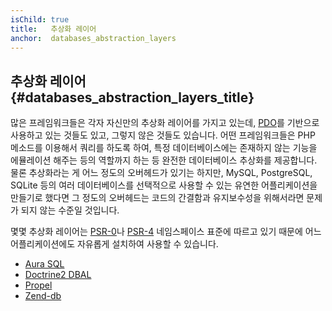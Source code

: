 ```yaml
---
isChild: true
title:   추상화 레이어
anchor:  databases_abstraction_layers
---
```


## 추상화 레이어 {#databases_abstraction_layers_title}

많은 프레임워크들은 각자 자신만의 추상화 레이어를 가지고 있는데, [PDO][1]를 기반으로 사용하고 있는 것들도 있고, 그렇지
않은 것들도 있습니다. 어떤 프레임워크들은 PHP 메소드를 이용해서 쿼리를 하도록 하여, 특정 데이터베이스에는 존재하지
않는 기능을 에뮬레이션 해주는 등의 역할까지 하는 등 완전한 데이터베이스 추상화를 제공합니다. 물론 추상화라는 게 어느
정도의 오버헤드가 있기는 하지만, MySQL, PostgreSQL, SQLite 등의 여러 데이터베이스를 선택적으로 사용할 수 있는 유연한
어플리케이션을 만들기로 했다면 그 정도의 오버헤드는 코드의 간결함과 유지보수성을 위해서라면 문제가 되지 않는 수준일
것입니다.

몇몇 추상화 레이어는 [PSR-0][psr0]나 [PSR-4][psr4] 네임스페이스 표준에 따르고 있기 때문에 어느 어플리케이션에도
자유롭게 설치하여 사용할 수 있습니다.

* [Aura SQL][6]
* [Doctrine2 DBAL][2]
* [Propel][7]
* [Zend-db][4]


[1]: http://php.net/book.pdo
[2]: http://www.doctrine-project.org/projects/dbal.html
[4]: https://packages.zendframework.com/docs/latest/manual/en/index.html#zendframework/zend-db
[6]: https://github.com/auraphp/Aura.Sql
[7]: http://propelorm.org/
[psr0]: http://www.php-fig.org/psr/psr-0/
[psr4]: http://www.php-fig.org/psr/psr-4/
